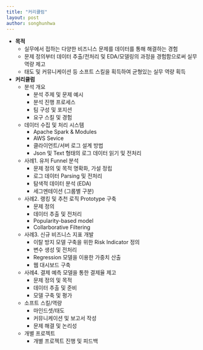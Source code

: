 ```yaml
---
title: "커리큘럼"
layout: post
author: songhunhwa
---
```


- **목적**
	- 실무에서 접하는 다양한 비즈니스 문제를 데이터를 통해 해결하는 경험
	- 문제 정의부터 데이터 추출/전처리 및 EDA/모델링의 과정을 경험함으로써 실무 역량 제고
	- 태도 및 커뮤니케이션 등 소프트 스킬을 획득하여 균형있는 실무 역량 획득
- **커리큘럼**
	- 분석 개요
		- 분석 주제 및 문제 예시
		- 분석 진행 프로세스
		- 팀 구성 및 포지션
		- 요구 스킬 및 경험
	- 데이터 수집 및 처리 시스템
		- Apache Spark & Modules 
		- AWS Sevice
		- 클라이언트/서버 로그 설계 방법
		- Json 및 Text 형태의 로그 데이터 읽기 및 전처리 
	- 사례1. 유저 Funnel 분석
		- 문제 정의 및 목적 명확화, 가설 정립
		- 로그 데이터 Parsing 및 전처리
		- 탐색적 데이터 분석 (EDA)
		- 세그멘테이션 (그룹별 구분) 
	- 사례2. 랭킹 및 추천 로직 Prototype 구축
		- 문제 정의
		- 데이터 추출 및 전처리
		- Popularity-based model
		- Collarborative Filtering
	- 사례3. 신규 비즈니스 지표 개발
		- 이탈 방지 모델 구축을 위한 Risk Indicator 정의 
		- 변수 생성 및 전처리
		- Regression 모델을 이용한 가중치 산출
		- 웹 대시보드 구축
	- 사례4. 결제 예측 모델을 통한 결제율 제고
		- 문제 정의 및 목적
		- 데이터 추출 및 준비
		- 모델 구축 및 평가
	- 소프트 스킬/역량
		- 마인드셋/태도
		- 커뮤니케이션 및 보고서 작성
		- 문제 해결 및 논리성	
	- 개별 프로젝트
		- 개별 프로젝트 진행 및 피드백
